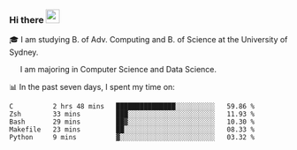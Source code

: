 ### Hi there <a href="#"><img src="https://media.giphy.com/media/hvRJCLFzcasrR4ia7z/giphy.gif" width="25px"></a>

🎓 I am studying B. of Adv. Computing and B. of Science at the University of Sydney.

     I am majoring in Computer Science and Data Science.

📊 In the past seven days, I spent my time on:
<!--START_SECTION:waka-->
```text
C          2 hrs 48 mins   ███████████████░░░░░░░░░░   59.86 % 
Zsh        33 mins         ███░░░░░░░░░░░░░░░░░░░░░░   11.93 % 
Bash       29 mins         ██▓░░░░░░░░░░░░░░░░░░░░░░   10.30 % 
Makefile   23 mins         ██░░░░░░░░░░░░░░░░░░░░░░░   08.33 % 
Python     9 mins          ▓░░░░░░░░░░░░░░░░░░░░░░░░   03.32 % 
```
<!--END_SECTION:waka-->
